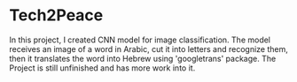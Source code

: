 # Tech2Peace

In this project, I created CNN model for image classification. The model receives an image of a word in Arabic, cut it into letters and recognize them, then it translates the word into Hebrew using 'googletrans' package. The Project is still unfinished and has more work into it.
